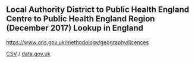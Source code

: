## Local Authority District to Public Health England Centre to Public Health England Region (December 2017) Lookup in England

https://www.ons.gov.uk/methodology/geography/licences

[CSV](csv/207.csv) / [data.gov.uk](https://data.gov.uk/dataset/8a2f30e2-9e39-4a98-bc34-6445342e7861/local-authority-district-to-public-health-england-centre-to-public-health-england-region-december-2017-lookup-in-england)

